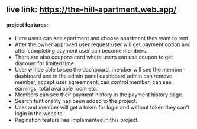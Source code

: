 ## live link: https://the-hill-apartment.web.app/

#### project features:
+ Here users can see apartment and choose apartment they want to rent.
+ After the owner approved user request user will get payment option and after completing payment user can become members.
+ There are also coupons card where users can use coupon to get discount for limited time.
+ User will be able to see the dashboard, member will see the member dashboard and in the admin panel dashboard admin can remove member, accept user agreemnent, can control member, can see earnings, total available room etc.
+ Members can see their payment history in the payment history page.
+ Search funtionality has been added to the project.
+ User and member will get a token for login and without token they can't login in the website.
+ Pagination feature has implemented in this project.

